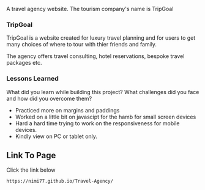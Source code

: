 A travel agency website. The tourism company's name is TripGoal
### TripGoal

TripGoal is a website created for luxury travel planning and for users to get many choices of where to tour with thier friends and family.

The agency offers travel consulting, hotel reservations, bespoke travel packages etc.


### Lessons Learned

What did you learn while building this project? What challenges did you face and how did you overcome them?

- Practiced more on margins and paddings
- Worked on a little bit on javascipt for the hamb for small screen devices
- Hard a hard time trying to work on the responsiveness for mobile devices.
- Kindly view on PC or tablet only.

## Link To Page

Click the link below

```bash
https://nimi77.github.io/Travel-Agency/
```

